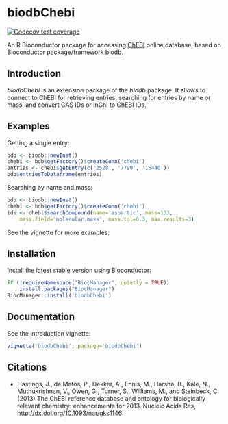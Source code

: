 <!-- vimvars: b:markdown_embedded_syntax={'r':''} -->
# biodbChebi

[![Codecov test coverage](https://codecov.io/gh/pkrog/biodbChebi/branch/master/graph/badge.svg)](https://codecov.io/gh/pkrog/biodbChebi?branch=master)

An R Bioconductor package for accessing [ChEBI](https://www.ebi.ac.uk/chebi/)
online database, based on Bioconductor package/framework
[biodb](https://github.com/pkrog/biodb/).

## Introduction

*biodbChebi* is an extension package of the *biodb* package.
It allows to connect to ChEBI for retrieving entries, searching for entries by
name or mass, and convert CAS IDs or InChI to ChEBI IDs.

## Examples

Getting a single entry:
```r
bdb <- biodb::newInst()
chebi <- bdb$getFactory()$createConn('chebi')
entries <- chebi$getEntry(c('2528', '7799', '15440'))
bdb$entriesToDataframe(entries)
```

Searching by name and mass:
```r
bdb <- biodb::newInst()
chebi <- bdb$getFactory()$createConn('chebi')
ids <- chebi$searchCompound(name='aspartic', mass=133,
    mass.field='molecular.mass', mass.tol=0.3, max.results=3)
```

See the vignette for more examples.

## Installation

Install the latest stable version using Bioconductor:
```r
if (!requireNamespace("BiocManager", quietly = TRUE))
    install.packages("BiocManager")
BiocManager::install('biodbChebi')
```

## Documentation

See the introduction vignette:
```r
vignette('biodbChebi', package='biodbChebi')
```

## Citations

 * Hastings, J., de Matos, P., Dekker, A., Ennis, M., Harsha, B., Kale, N., Muthukrishnan, V., Owen, G., Turner, S., Williams, M., and Steinbeck, C. (2013) The ChEBI reference database and ontology for biologically relevant chemistry: enhancements for 2013. Nucleic Acids Res, <http://dx.doi.org/10.1093/nar/gks1146>.
